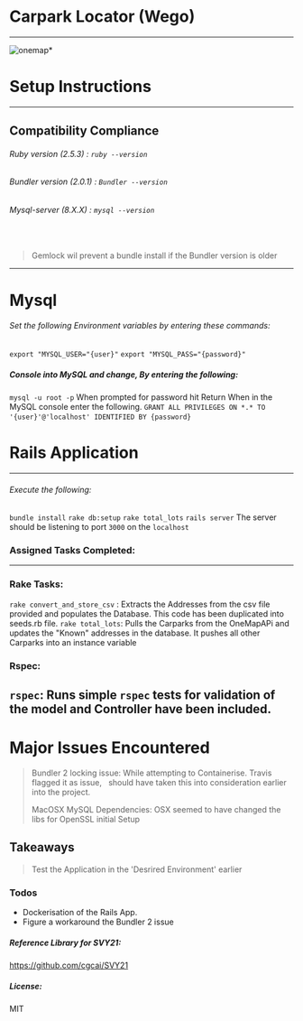 # Carpark Locator (Wego)
---------------
![onemap](https://docs.onemap.sg/images/logo.png)*

# Setup Instructions
---
## Compatibility Compliance

 ###### Ruby version (2.5.3) : `ruby --version`
 ###### Bundler version (2.0.1) : `Bundler --version`
 ###### Mysql-server (8.X.X) : `mysql --version`
 &nbsp;
> Gemlock wil prevent a bundle install if the Bundler version is older
---
# Mysql
###### Set the following Environment variables by entering these commands:
`export "MYSQL_USER="{user}"`
`export "MYSQL_PASS="{password}"`
##### Console into MySQL and change, By entering the following:
`mysql -u root -p`
When prompted for password hit Return
 When in the MySQL console enter the following.
`GRANT ALL PRIVILEGES ON *.* TO '{user}'@'localhost' IDENTIFIED BY {password}` 
&nbsp;
# Rails Application
---
###### Execute the following:
`bundle install`
`rake db:setup`
`rake total_lots`
`rails server`
The server should be listening to port `3000` on the `localhost`
 &nbsp;
### Assigned Tasks Completed:
---
### Rake Tasks:
`rake convert_and_store_csv` :
Extracts the Addresses from the csv file provided and populates the Database.
This code has been duplicated into seeds.rb file. 
`rake total_lots`:
Pulls the Carparks from the OneMapAPi and updates the "Known" addresses in the database. It pushes all other Carparks into an instance variable

### Rspec:
`rspec`: 
Runs simple `rspec` tests for validation of the model and Controller have been included.
---
# Major Issues Encountered
>
>Bundler 2 locking issue:
While attempting to Containerise. Travis flagged it as issue, &nbsp;
 should have taken this into consideration earlier into the project.
>
>MacOSX MySQL Dependencies:
> OSX seemed to have changed the libs for OpenSSL initial Setup

## Takeaways
> Test the Application in the 'Desrired Environment' earlier

### Todos
 - Dockerisation of the Rails App.
 - Figure a workaround the Bundler 2 issue 

##### Reference Library for SVY21:
https://github.com/cgcai/SVY21
##### License:
MIT
